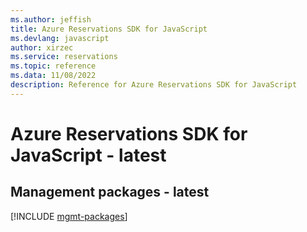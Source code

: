 ```yaml
---
ms.author: jeffish
title: Azure Reservations SDK for JavaScript
ms.devlang: javascript
author: xirzec
ms.service: reservations
ms.topic: reference
ms.data: 11/08/2022
description: Reference for Azure Reservations SDK for JavaScript
---
```

# Azure Reservations SDK for JavaScript - latest

## Management packages - latest
[!INCLUDE [mgmt-packages](reservations-mgmt-index.md)]